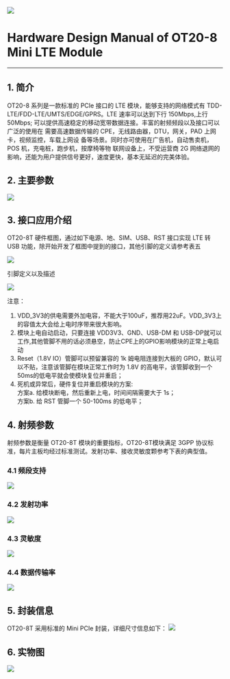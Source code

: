 ![](https://i.imgur.com/Q8Jcei1.png)

# Hardware Design Manual of OT20-8 Mini LTE Module
---


## 1. 简介 

OT20-8 系列是一款标准的 PCIe 接口的 LTE 模块，能够支持的网络模式有 TDD-LTE/FDD-LTE/UMTS/EDGE/GPRS。LTE 速率可以达到下行 150Mbps,上行 50Mbps; 可以提供高速稳定的移动宽带数据连接。丰富的射频频段以及接口可以广泛的使用在 需要高速数据传输的 CPE，无线路由器，DTU，网关，PAD 上网卡，视频监控，车载上网设 备等场景。同时亦可使用在广告机，自动售卖机，POS 机，充电桩，跑步机，按摩椅等物 联网设备上，不受运营商 2G 网络退网的影响，还能为用户提供信号更好，速度更快，基本无延迟的完美体验。

## 2. 主要参数 

![](https://i.imgur.com/JM6bfu8.png)


## 3. 接口应用介绍 

OT20-8T 硬件框图，通过如下电源、地、SIM、USB、RST 接口实现 LTE 转 USB 功能，除开始开发了框图中提到的接口，其他引脚的定义请参考表五

![](https://i.imgur.com/VGXjNxK.png)


引脚定义以及描述

![](https://i.imgur.com/ptCWbDW.png)

注意：
1. VDD_3V3的供电需要外加电容，不能大于100uF，推荐用22uF。VDD_3V3上的容值太大会给上电时序带来很大影响。  
2. 模块上电自动启动，只要连接 VDD3V3、GND、USB-DM 和 USB-DP就可以工作,其他管脚不用的话必须悬空，防止CPE上的GPIO影响模块的正常上电启动  
3. Reset（1.8V IO）管脚可以预留兼容的 1k 姆电阻连接到大板的 GPIO，默认可以不贴，注意该管脚在模块正常工作时为 1.8V 的高电平，该管脚收到一个50ms的低电平就会使模块复位并重启；  
4. 死机或异常后，硬件复位并重启模块的方案:  
   方案a. 给模块断电，然后重新上电，时间间隔需要大于 1s；  
   方案b. 给 RST 管脚一个 50-100ms 的低电平；


## 4. 射频参数 
射频参数是衡量 OT20-8T 模块的重要指标，OT20-8T模块满足 3GPP 协议标准，每片主板均经过标准测试。发射功率、接收灵敏度颗参考下表的典型值。   
### 4.1 频段支持  
![](https://i.imgur.com/1DpIiCx.png)  

### 4.2 发射功率
![](https://i.imgur.com/Lq9wcXn.png)

### 4.3 灵敏度
![](https://i.imgur.com/xYcV7Vs.png)

### 4.4 数据传输率
![](https://i.imgur.com/3ZOy7mx.png)

## 5. 封装信息  
OT20-8T 采用标准的 Mini PCIe 封装，详细尺寸信息如下： 
![](https://i.imgur.com/zpefGoq.png)

## 6. 实物图
![](https://i.imgur.com/z3Nb5FC.png)

